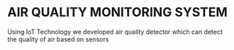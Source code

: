 # AIR QUALITY MONITORING SYSTEM

Using IoT Technology we developed air quality detector which can detect the quality of air based on sensors
